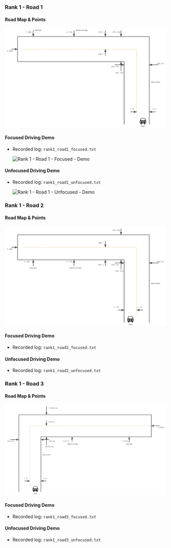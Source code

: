 ### Rank 1 - Road 1 

#### Road Map & Points

![Rank 1 - Road 1 - Map](./rank1_road1.png)

#### Focused Driving Demo

- Recorded log: `rank1_road1_focused.txt`

	![Rank 1 - Road 1 - Focused - Demo](./rank1_road1_focused.gif)



#### Unfocused Driving Demo

- Recorded log: `rank1_road1_unfocused.txt`

	![Rank 1 - Road 1 - Unfocused - Demo](./rank1_road1_unfocused.gif)

### Rank 1 - Road 2

#### Road Map & Points

![Rank 1 - Road 2 - Map](./rank1_road2.png)

#### Focused Driving Demo

- Recorded log: `rank1_road2_focused.txt`

#### Unfocused Driving Demo

- Recorded log: `rank1_road2_unfocused.txt`

### Rank 1 - Road 3

#### Road Map & Points

![Rank 1 - Road 3 - Map](./rank1_road3.png)

#### Focused Driving Demo

- Recorded log: `rank1_road3_focused.txt`

#### Unfocused Driving Demo

- Recorded log: `rank1_road3_unfocused.txt`